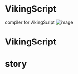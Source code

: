 # VikingScript
compiler for VikingScript
![image](https://user-images.githubusercontent.com/54605290/151875522-74089f75-41ec-438d-8b7b-d2b490e23311.png)
# VikingScript


# story

